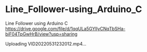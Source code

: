 # Line_Follower-using_Arduino_C
Line Follower using Arduino C
https://drive.google.com/file/d/1qqULa5GYlIyCNqTbSHa-biF04TpGwHrB/view?usp=sharing


Uploading VID20220531232012.mp4…

